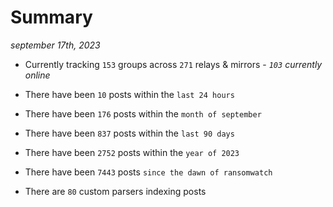 
# Summary
_september 17th, 2023_

- Currently tracking `153` groups across `271` relays & mirrors - _`103` currently online_

- There have been `10` posts within the `last 24 hours`

- There have been `176` posts within the `month of september`

- There have been `837` posts within the `last 90 days`

- There have been `2752` posts within the `year of 2023`

- There have been `7443` posts `since the dawn of ransomwatch`

- There are `80` custom parsers indexing posts
